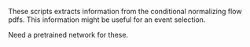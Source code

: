 These scripts extracts information from the conditional normalizing flow pdfs. This information might be useful for an event selection.

Need a pretrained network for these.
